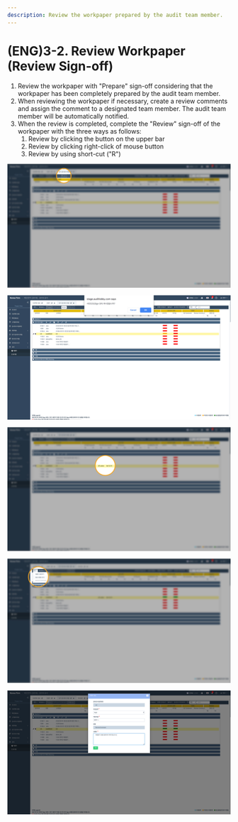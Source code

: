 ```yaml
---
description: Review the workpaper prepared by the audit team member.
---
```


# \(ENG\)3-2. Review Workpaper \(Review Sign-off\)

1. Review the workpaper with "Prepare" sign-off considering that the workpaper has been completely prepared by the audit team member. 
2. When reviewing the workpaper if necessary, create a review comments and assign the comment to a designated team member. The audit team member will be automatically notified.
3. When the review is completed, complete the "Review" sign-off of the workpaper with the three ways as follows:
   1. Review by clicking the button on the upper bar
   2. Review by clicking right-click of mouse button
   3. Review by using short-cut \("R"\)

![1. Click the Review Button \(while the target workpaper is selected\) ](../../../.gitbook/assets/3-1-wp_prepare_3.jpg)

![2. Confirm &quot;OK&quot; to complete the &quot;Review&quot; action. ](../../../.gitbook/assets/3-1-wp_prepare_4.jpg)

![3. Review Sign-Off on the corresponding workpaper. ](../../../.gitbook/assets/3-1-wp_prepare_5.jpg)

![4. Create a review comment if necessary. ](../../../.gitbook/assets/3-2-wp_review_1.jpg)

![5. Comment Screen](../../../.gitbook/assets/3-2-wp_review_2.jpg)



